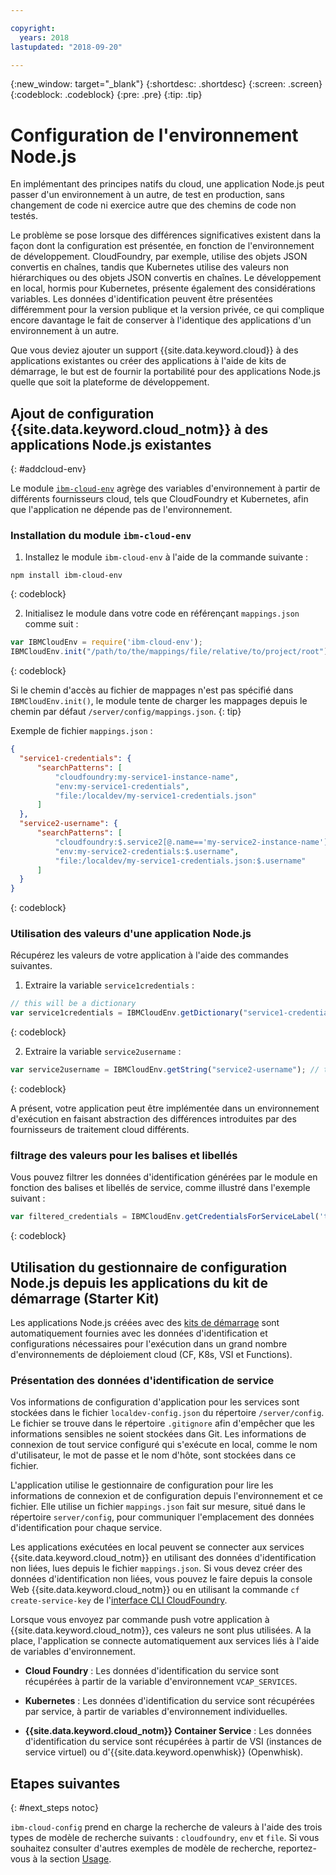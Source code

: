 ```yaml
---

copyright:
  years: 2018
lastupdated: "2018-09-20"

---
```

{:new_window: target="_blank"}
{:shortdesc: .shortdesc}
{:screen: .screen}
{:codeblock: .codeblock}
{:pre: .pre}
{:tip: .tip}

# Configuration de l'environnement Node.js

En implémentant des principes natifs du cloud, une application Node.js peut passer d'un environnement à un autre, de test en production, sans changement de code ni exercice autre que des chemins de code non testés.

Le problème se pose lorsque des différences significatives existent dans la façon dont la configuration est présentée, en fonction de l'environnement de développement. CloudFoundry, par exemple, utilise des objets JSON convertis en chaînes, tandis que Kubernetes utilise des valeurs non hiérarchiques ou des objets JSON convertis en chaînes. Le développement en local, hormis pour Kubernetes, présente également des considérations variables. Les données d'identification peuvent être présentées différemment pour la version publique et la version privée, ce qui complique encore davantage le fait de conserver à l'identique des applications d'un environnement à un autre.

Que vous deviez ajouter un support {{site.data.keyword.cloud}} à des applications existantes ou créer des applications à l'aide de kits de démarrage, le but est de fournir la portabilité pour des applications Node.js quelle que soit la plateforme de développement.

## Ajout de configuration {{site.data.keyword.cloud_notm}} à des applications Node.js existantes
{: #addcloud-env}

Le module [`ibm-cloud-env`](https://github.com/ibm-developer/ibm-cloud-env) agrège des variables d'environnement à partir de différents fournisseurs cloud, tels que CloudFoundry et Kubernetes, afin que l'application ne dépende pas de l'environnement.

### Installation du module `ibm-cloud-env`
1. Installez le module `ibm-cloud-env` à l'aide de la commande suivante :
  ```
  npm install ibm-cloud-env
  ```
  {: codeblock}

2. Initialisez le module dans votre code en référençant `mappings.json` comme suit :
  ```js
  var IBMCloudEnv = require('ibm-cloud-env');
  IBMCloudEnv.init("/path/to/the/mappings/file/relative/to/project/root");
  ```
  {: codeblock}

  Si le chemin d'accès au fichier de mappages n'est pas spécifié dans `IBMCloudEnv.init()`, le module tente de charger les mappages depuis le chemin par défaut `/server/config/mappings.json`.
  {: tip}

  Exemple de fichier `mappings.json` :
  ```json
  {
    "service1-credentials": {
        "searchPatterns": [
            "cloudfoundry:my-service1-instance-name", 
            "env:my-service1-credentials", 
            "file:/localdev/my-service1-credentials.json" 
        ]
    },
    "service2-username": {
        "searchPatterns": [
            "cloudfoundry:$.service2[@.name=='my-service2-instance-name'].credentials.username",
            "env:my-service2-credentials:$.username",
            "file:/localdev/my-service1-credentials.json:$.username" 
        ]
    }
  }
  ```
  {: codeblock}

### Utilisation des valeurs d'une application Node.js
Récupérez les valeurs de votre application à l'aide des commandes suivantes.

1. Extraire la variable `service1credentials` :
  ```js
  // this will be a dictionary
  var service1credentials = IBMCloudEnv.getDictionary("service1-credentials");
  ```
  {: codeblock}

2. Extraire la variable `service2username` :
  ```js
  var service2username = IBMCloudEnv.getString("service2-username"); // this will be a string
  ```
  {: codeblock}

A présent, votre application peut être implémentée dans un environnement d'exécution en faisant abstraction des différences introduites par des fournisseurs de traitement cloud différents.

### filtrage des valeurs pour les balises et libellés
Vous pouvez filtrer les données d'identification générées par le module en fonction des balises et libellés de service, comme illustré dans l'exemple suivant :
```js
var filtered_credentials = IBMCloudEnv.getCredentialsForServiceLabel('tag', 'label', credentials)); // returns a Json with credentials for specified service tag and label
```
{: codeblock}

## Utilisation du gestionnaire de configuration Node.js depuis les applications du kit de démarrage (Starter Kit)

Les applications Node.js créées avec des [kits de démarrage](https://console.bluemix.net/developer/appservice/starter-kits/) sont automatiquement fournies avec les données d'identification et configurations nécessaires pour l'exécution dans un grand nombre d'environnements de déploiement cloud (CF, K8s, VSI et Functions).

### Présentation des données d'identification de service

Vos informations de configuration d'application pour les services sont stockées dans le fichier `localdev-config.json` du répertoire `/server/config`. Le fichier se trouve dans le répertoire `.gitignore` afin d'empêcher que les informations sensibles ne soient stockées dans Git. Les informations de connexion de tout service configuré qui s'exécute en local, comme le nom d'utilisateur, le mot de passe et le nom d'hôte, sont stockées dans ce fichier.

L'application utilise le gestionnaire de configuration pour lire les informations de connexion et de configuration depuis l'environnement et ce fichier. Elle utilise un fichier `mappings.json` fait sur mesure, situé dans le répertoire `server/config`, pour communiquer l'emplacement des données d'identification pour chaque service.

Les applications exécutées en local peuvent se connecter aux services {{site.data.keyword.cloud_notm}} en utilisant des données d'identification non liées, lues depuis le fichier `mappings.json`. Si vous devez créer des données d'identification non liées, vous pouvez le faire depuis la console Web {{site.data.keyword.cloud_notm}} ou en utilisant la commande `cf create-service-key` de l'[interface CLI CloudFoundry](https://docs.cloudfoundry.org/cf-cli/).

Lorsque vous envoyez par commande push votre application à {{site.data.keyword.cloud_notm}}, ces valeurs ne sont plus utilisées. A la place, l'application se connecte automatiquement aux services liés à l'aide de variables d'environnement.

* **Cloud Foundry** : Les données d'identification du service sont récupérées à partir de la variable d'environnement `VCAP_SERVICES`.

* **Kubernetes** : Les données d'identification du service sont récupérées par service, à partir de variables d'environnement individuelles.

* **{{site.data.keyword.cloud_notm}} Container Service** : Les données d'identification du service sont récupérées à partir de VSI (instances de service virtuel) ou d'{{site.data.keyword.openwhisk}} (Openwhisk).


## Etapes suivantes
{: #next_steps notoc}

`ibm-cloud-config` prend en charge la recherche de valeurs à l'aide des trois types de modèle de recherche suivants : `cloudfoundry`, `env` et `file`. Si vous souhaitez consulter d'autres exemples de modèle de recherche, reportez-vous à la section [Usage](https://github.com/ibm-developer/ibm-cloud-env#usage).
